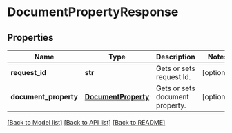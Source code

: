 # DocumentPropertyResponse

## Properties
Name | Type | Description | Notes
------------ | ------------- | ------------- | -------------
**request_id** | **str** | Gets or sets request Id. | [optional] 
**document_property** | [**DocumentProperty**](DocumentProperty.md) | Gets or sets document property. | [optional] 

[[Back to Model list]](../README.md#documentation-for-models) [[Back to API list]](../README.md#documentation-for-api-endpoints) [[Back to README]](../README.md)



